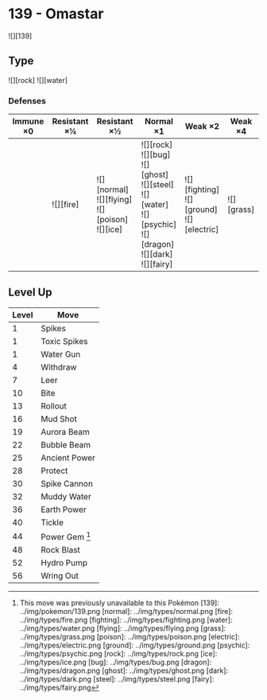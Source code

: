 # 139 - Omastar
![][139]

## Type

![][rock]  ![][water]

### Defenses

Immune ×0 | Resistant ×¼  | Resistant ×½                                                 | Normal ×1                                                                                                                             | Weak ×2                                             | Weak ×4        | 
---       | ---           | ---                                                          | ---                                                                                                                                   | ---                                                 | ---            | 
          | ![][fire]<br> | ![][normal]<br> ![][flying]<br> ![][poison]<br> ![][ice]<br> | ![][rock]<br> ![][bug]<br> ![][ghost]<br> ![][steel]<br> ![][water]<br> ![][psychic]<br> ![][dragon]<br> ![][dark]<br> ![][fairy]<br> | ![][fighting]<br> ![][ground]<br> ![][electric]<br> | ![][grass]<br> | 

## Level Up

Level | Move           | 
---   | ---            | 
1     | Spikes         | 
1     | Toxic Spikes   | 
1     | Water Gun      | 
4     | Withdraw       | 
7     | Leer           | 
10    | Bite           | 
13    | Rollout        | 
16    | Mud Shot       | 
19    | Aurora Beam    | 
22    | Bubble Beam    | 
25    | Ancient Power  | 
28    | Protect        | 
30    | Spike Cannon   | 
32    | Muddy Water    | 
36    | Earth Power    | 
40    | Tickle         | 
44    | Power Gem [^1] | 
48    | Rock Blast     | 
52    | Hydro Pump     | 
56    | Wring Out      | 

[^1]: This move was previously unavailable to this Pokémon
[139]: ../img/pokemon/139.png
[normal]: ../img/types/normal.png
[fire]: ../img/types/fire.png
[fighting]: ../img/types/fighting.png
[water]: ../img/types/water.png
[flying]: ../img/types/flying.png
[grass]: ../img/types/grass.png
[poison]: ../img/types/poison.png
[electric]: ../img/types/electric.png
[ground]: ../img/types/ground.png
[psychic]: ../img/types/psychic.png
[rock]: ../img/types/rock.png
[ice]: ../img/types/ice.png
[bug]: ../img/types/bug.png
[dragon]: ../img/types/dragon.png
[ghost]: ../img/types/ghost.png
[dark]: ../img/types/dark.png
[steel]: ../img/types/steel.png
[fairy]: ../img/types/fairy.png
